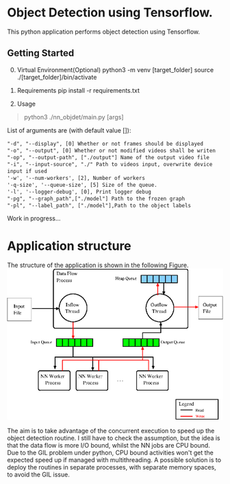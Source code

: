 # Object Detection using Tensorflow.
This python application performs object detection using Tensorflow. 

## Getting Started
0. Virtual Environment(Optional) 
python3 -m venv [target_folder]
source ./[target_folder]/bin/activate

1. Requirements
pip install -r requirements.txt
 
2. Usage
> python3 ./nn_objdet/main.py [args] 

List of arguments are (with default value []):
```
"-d", "--display", [0] Whether or not frames should be displayed
"-o", "--output", [0] Whether or not modified videos shall be writen
"-op", "--output-path", ["./output"] Name of the output video file
"-i", "--input-source", "./" Path to videos input, overwrite device input if used
'-w', '--num-workers', [2], Number of workers
'-q-size', '--queue-size', [5] Size of the queue.
'-l', '--logger-debug', [0], Print logger debug
"-pg", "--graph_path",["./model"] Path to the frozen graph
"-pl", "--label_path", ["./model"],Path to the object labels
```
Work in progress...

# Application structure
The structure of the application is shown in the following Figure.
![alt text](https://github.com/rt-2pm2/NN_ObjDet/blob/master/doc/app_scheme.gif)

The aim is to take advantage of the concurrent execution to speed up the object detection routine. I still have to check the assumption, but the idea is that the data flow is more I/O bound, whilst the NN jobs are CPU bound.
Due to the GIL problem under python, CPU bound activities won't get the expected speed up if managed with multithreading. A possible solution is to deploy the routines in separate processes, with separate memory spaces, to avoid the GIL issue. 


